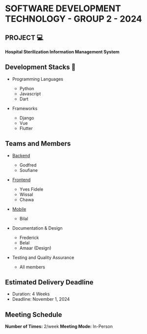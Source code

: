 # SOFTWARE DEVELOPMENT TECHNOLOGY - GROUP 2 - 2024

## PROJECT 💻
**Hospital Sterilization Information Management System**

## Development Stacks 🧰
- Programming Languages
  - Python
  - Javascript
  - Dart


- Frameworks
  - Django
  - Vue
  - Flutter
 

## Teams and Members
- [Backend](https://github.com/sdt-grp-two-uestc/backend)
  - Godfred
  - Soufiane

 
- [Frontend](https://github.com/sdt-grp-two-uestc/frontend)
  - Yves Fidele
  - Wissal
  - Chawa


- [Mobile](https://github.com/sdt-grp-two-uestc/mobile)
  - Bilal
 

- Documentation & Design
  - Frederick
  - Belal
  - Amaar (Design)

- Testing and Quality Assurance
  - All members
    


## Estimated Delivery Deadline
- Duration: 4 Weeks
- Deadline: November 1, 2024

## Meeting Schedule
**Number of Times:** 2/week
**Meeting Mode:** In-Person

